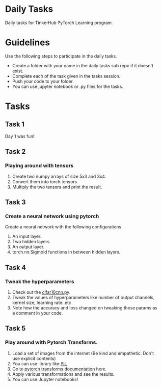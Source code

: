 # Daily Tasks
Daily tasks for TinkerHub PyTorch Learning program.

# Guidelines
Use the following steps to participate in the daily tasks.

* Create a folder with your name in the daily tasks sub repo if it doesn't exist.
* Complete each of the task given in the tasks session.
* Push your code to your folder.
* You can use jupyter notebook or .py files for the tasks.

# Tasks

## Task 1
Day 1 was fun! 

## Task 2
### Playing around with tensors
1. Create two numpy arrays of size 5x3 and 3x4. 
2. Convert them into torch tensors.
3. Multiply the two tensors and print the result.

## Task 3
### Create a neural network using pytorch
Create a neural network with the following configurations
1. An input layer.
2. Two hidden layers.
3. An output layer.
4. torch.nn.Sigmoid functions in between hidden layers.

## Task 4
### Tweak the hyperparameters
1. Check out the [cifar10cnn.py](https://github.com/tinkerhub-org/ComputerVision-with-PyTorch-Learning-Program/blob/master/resources/cifar10cnn.py).
2. Tweak the values of hyperparameters like number of output channels, kernel size, learning rate..etc
3. Note how the accuracy and loss changed on tweaking those params as a comment in your code.

## Task 5
### Play around with Pytorch Transforms.
1. Load a set of images from the internet (Be kind and empathetic. Don't use explicit contents)
2. You can use library like [PIL](https://pypi.org/project/Pillow/)
3. Go to [pytorch transforms documentation](https://pytorch.org/docs/stable/torchvision/transforms.html) here.
4. Apply various transformations and see the results.
5. You can use Jupyter notebooks!


